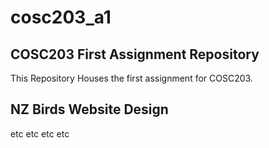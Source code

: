 # cosc203_a1

## COSC203 First Assignment Repository
This Repository Houses the first assignment for COSC203.

## NZ Birds Website Design
etc etc etc etc 